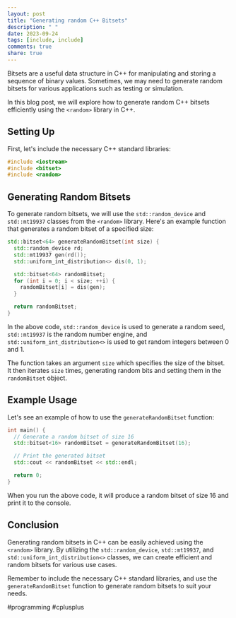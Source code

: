 ```yaml
---
layout: post
title: "Generating random C++ Bitsets"
description: " "
date: 2023-09-24
tags: [include, include]
comments: true
share: true
---
```


Bitsets are a useful data structure in C++ for manipulating and storing a sequence of binary values. Sometimes, we may need to generate random bitsets for various applications such as testing or simulation.

In this blog post, we will explore how to generate random C++ bitsets efficiently using the `<random>` library in C++.

## Setting Up

First, let's include the necessary C++ standard libraries:

```cpp
#include <iostream>
#include <bitset>
#include <random>
```

## Generating Random Bitsets

To generate random bitsets, we will use the `std::random_device` and `std::mt19937` classes from the `<random>` library. Here's an example function that generates a random bitset of a specified size:

```cpp
std::bitset<64> generateRandomBitset(int size) {
  std::random_device rd;
  std::mt19937 gen(rd());
  std::uniform_int_distribution<> dis(0, 1);

  std::bitset<64> randomBitset;
  for (int i = 0; i < size; ++i) {
    randomBitset[i] = dis(gen);
  }

  return randomBitset;
}
```

In the above code, `std::random_device` is used to generate a random seed, `std::mt19937` is the random number engine, and `std::uniform_int_distribution<>` is used to get random integers between 0 and 1.

The function takes an argument `size` which specifies the size of the bitset. It then iterates `size` times, generating random bits and setting them in the `randomBitset` object.

## Example Usage

Let's see an example of how to use the `generateRandomBitset` function:

```cpp
int main() {
  // Generate a random bitset of size 16
  std::bitset<16> randomBitset = generateRandomBitset(16);

  // Print the generated bitset
  std::cout << randomBitset << std::endl;

  return 0;
}
```

When you run the above code, it will produce a random bitset of size 16 and print it to the console.

## Conclusion

Generating random bitsets in C++ can be easily achieved using the `<random>` library. By utilizing the `std::random_device`, `std::mt19937`, and `std::uniform_int_distribution<>` classes, we can create efficient and random bitsets for various use cases.

Remember to include the necessary C++ standard libraries, and use the `generateRandomBitset` function to generate random bitsets to suit your needs.

#programming #cplusplus